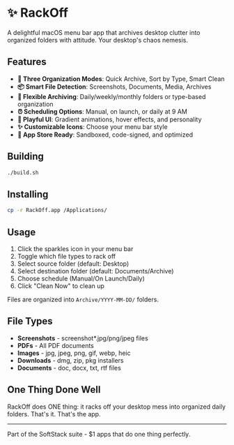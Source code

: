 # ✨ RackOff

A delightful macOS menu bar app that archives desktop clutter into organized folders with attitude. Your desktop's chaos nemesis.

## Features

- **🎯 Three Organization Modes**: Quick Archive, Sort by Type, Smart Clean
- **📦 Smart File Detection**: Screenshots, Documents, Media, Archives
- **📅 Flexible Archiving**: Daily/weekly/monthly folders or type-based organization
- **⏰ Scheduling Options**: Manual, on launch, or daily at 9 AM
- **🎨 Playful UI**: Gradient animations, hover effects, and personality
- **✨ Customizable Icons**: Choose your menu bar style
- **🔐 App Store Ready**: Sandboxed, code-signed, and optimized

## Building

```bash
./build.sh
```

## Installing

```bash
cp -r RackOff.app /Applications/
```

## Usage

1. Click the sparkles icon in your menu bar
2. Toggle which file types to rack off
3. Select source folder (default: Desktop)
4. Select destination folder (default: Documents/Archive)
5. Choose schedule (Manual/On Launch/Daily)
6. Click "Clean Now" to clean up

Files are organized into `Archive/YYYY-MM-DD/` folders.

## File Types

- **Screenshots** - screenshot*.jpg/png/jpeg files
- **PDFs** - All PDF documents
- **Images** - jpg, jpeg, png, gif, webp, heic
- **Downloads** - dmg, zip, pkg installers
- **Documents** - doc, docx, txt, rtf files

## One Thing Done Well

RackOff does ONE thing: it racks off your desktop mess into organized daily folders. That's it. That's the app.

---

Part of the SoftStack suite - $1 apps that do one thing perfectly.